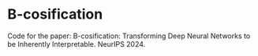 # B-cosification
Code for the paper: B-cosification: Transforming Deep Neural Networks to be Inherently Interpretable. NeurIPS 2024.
